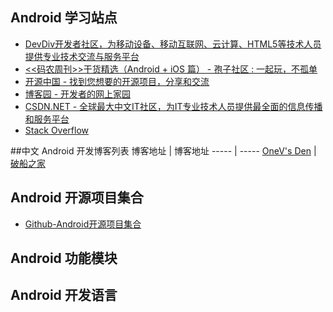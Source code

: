 ## Android 学习站点
- [DevDiv开发者社区，为移动设备、移动互联网、云计算、HTML5等技术人员提供专业技术交流与服务平台](http://www.devdiv.com/)
- [<<码农周刊>>干货精选（Android + iOS 篇） - 孢子社区 : 一起玩，不孤单](http://baoz.cn/452378)
- [开源中国 - 找到您想要的开源项目，分享和交流](http://www.oschina.net/)
- [博客园 - 开发者的网上家园](http://www.cnblogs.com/)
- [CSDN.NET - 全球最大中文IT社区，为IT专业技术人员提供最全面的信息传播和服务平台](http://www.csdn.net/)
- [Stack Overflow](http://stackoverflow.com/)


##中文 Android 开发博客列表
博客地址 | 博客地址 
----- | -----
[OneV's Den](http://onevcat.com) | [破船之家](http://beyondvincent.com)



## Android 开源项目集合
- [Github-Android开源项目集合](https://github.com/Trinea/android-open-project/)

## Android 功能模块


## Android 开发语言



